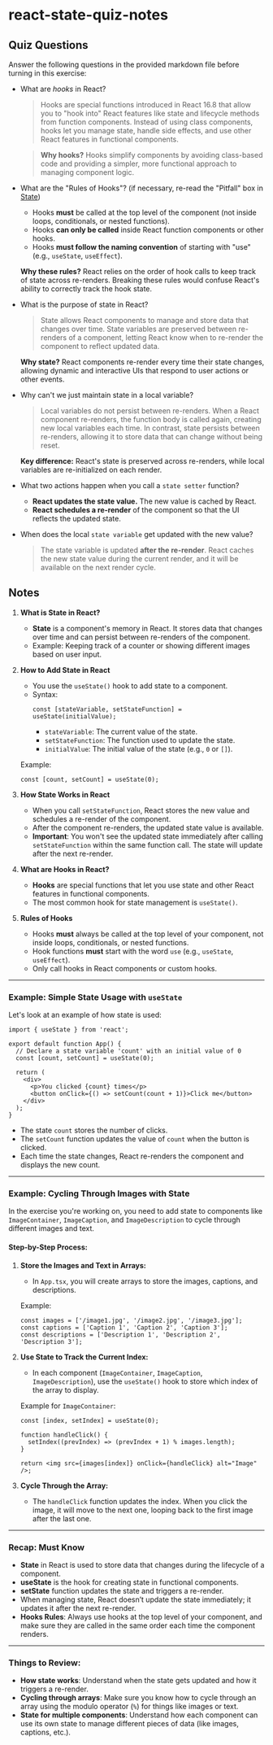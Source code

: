 # react-state-quiz-notes

## Quiz Questions

Answer the following questions in the provided markdown file before turning in this exercise:

- What are _hooks_ in React?

  > Hooks are special functions introduced in React 16.8 that allow you to "hook into" React features like state and lifecycle methods from function components. Instead of using class components, hooks let you manage state, handle side effects, and use other React features in functional components.

  > **Why hooks?** Hooks simplify components by avoiding class-based code and providing a simpler, more functional approach to managing component logic.

- What are the "Rules of Hooks"? (if necessary, re-read the "Pitfall" box in [State](https://react.dev/learn/state-a-components-memory))

  - Hooks **must** be called at the top level of the component (not inside loops, conditionals, or nested functions).
  - Hooks **can only be called** inside React function components or other hooks.
  - Hooks **must follow the naming convention** of starting with "use" (e.g., `useState`, `useEffect`).

  **Why these rules?** React relies on the order of hook calls to keep track of state across re-renders. Breaking these rules would confuse React's ability to correctly track the hook state.

- What is the purpose of state in React?

  > State allows React components to manage and store data that changes over time. State variables are preserved between re-renders of a component, letting React know when to re-render the component to reflect updated data.

  **Why state?** React components re-render every time their state changes, allowing dynamic and interactive UIs that respond to user actions or other events.

- Why can't we just maintain state in a local variable?

  > Local variables do not persist between re-renders. When a React component re-renders, the function body is called again, creating new local variables each time. In contrast, state persists between re-renders, allowing it to store data that can change without being reset.

  **Key difference:** React's state is preserved across re-renders, while local variables are re-initialized on each render.

- What two actions happen when you call a `state setter` function?

  - **React updates the state value.** The new value is cached by React.
  - **React schedules a re-render** of the component so that the UI reflects the updated state.

- When does the local `state variable` get updated with the new value?
  > The state variable is updated **after the re-render**. React caches the new state value during the current render, and it will be available on the next render cycle.

## Notes

1. **What is State in React?**

   - **State** is a component's memory in React. It stores data that changes over time and can persist between re-renders of the component.
   - Example: Keeping track of a counter or showing different images based on user input.

2. **How to Add State in React**

   - You use the `useState()` hook to add state to a component.
   - Syntax:
     ```tsx
     const [stateVariable, setStateFunction] = useState(initialValue);
     ```
     - `stateVariable`: The current value of the state.
     - `setStateFunction`: The function used to update the state.
     - `initialValue`: The initial value of the state (e.g., `0` or `[]`).

   Example:

   ```tsx
   const [count, setCount] = useState(0);
   ```

3. **How State Works in React**

   - When you call `setStateFunction`, React stores the new value and schedules a re-render of the component.
   - After the component re-renders, the updated state value is available.
   - **Important**: You won't see the updated state immediately after calling `setStateFunction` within the same function call. The state will update after the next re-render.

4. **What are Hooks in React?**

   - **Hooks** are special functions that let you use state and other React features in functional components.
   - The most common hook for state management is `useState()`.

5. **Rules of Hooks**
   - Hooks **must** always be called at the top level of your component, not inside loops, conditionals, or nested functions.
   - Hook functions **must** start with the word `use` (e.g., `useState`, `useEffect`).
   - Only call hooks in React components or custom hooks.

---

### Example: Simple State Usage with `useState`

Let's look at an example of how state is used:

```tsx
import { useState } from 'react';

export default function App() {
  // Declare a state variable 'count' with an initial value of 0
  const [count, setCount] = useState(0);

  return (
    <div>
      <p>You clicked {count} times</p>
      <button onClick={() => setCount(count + 1)}>Click me</button>
    </div>
  );
}
```

- The state `count` stores the number of clicks.
- The `setCount` function updates the value of `count` when the button is clicked.
- Each time the state changes, React re-renders the component and displays the new count.

---

### Example: Cycling Through Images with State

In the exercise you're working on, you need to add state to components like `ImageContainer`, `ImageCaption`, and `ImageDescription` to cycle through different images and text.

#### Step-by-Step Process:

1. **Store the Images and Text in Arrays:**

   - In `App.tsx`, you will create arrays to store the images, captions, and descriptions.

   Example:

   ```tsx
   const images = ['/image1.jpg', '/image2.jpg', '/image3.jpg'];
   const captions = ['Caption 1', 'Caption 2', 'Caption 3'];
   const descriptions = ['Description 1', 'Description 2', 'Description 3'];
   ```

2. **Use State to Track the Current Index:**

   - In each component (`ImageContainer`, `ImageCaption`, `ImageDescription`), use the `useState()` hook to store which index of the array to display.

   Example for `ImageContainer`:

   ```tsx
   const [index, setIndex] = useState(0);

   function handleClick() {
     setIndex((prevIndex) => (prevIndex + 1) % images.length);
   }

   return <img src={images[index]} onClick={handleClick} alt="Image" />;
   ```

3. **Cycle Through the Array:**
   - The `handleClick` function updates the index. When you click the image, it will move to the next one, looping back to the first image after the last one.

---

### Recap: Must Know

- **State** in React is used to store data that changes during the lifecycle of a component.
- **useState** is the hook for creating state in functional components.
- **setState** function updates the state and triggers a re-render.
- When managing state, React doesn’t update the state immediately; it updates it after the next re-render.
- **Hooks Rules**: Always use hooks at the top level of your component, and make sure they are called in the same order each time the component renders.

---

### Things to Review:

- **How state works**: Understand when the state gets updated and how it triggers a re-render.
- **Cycling through arrays**: Make sure you know how to cycle through an array using the modulo operator (`%`) for things like images or text.
- **State for multiple components**: Understand how each component can use its own state to manage different pieces of data (like images, captions, etc.).

